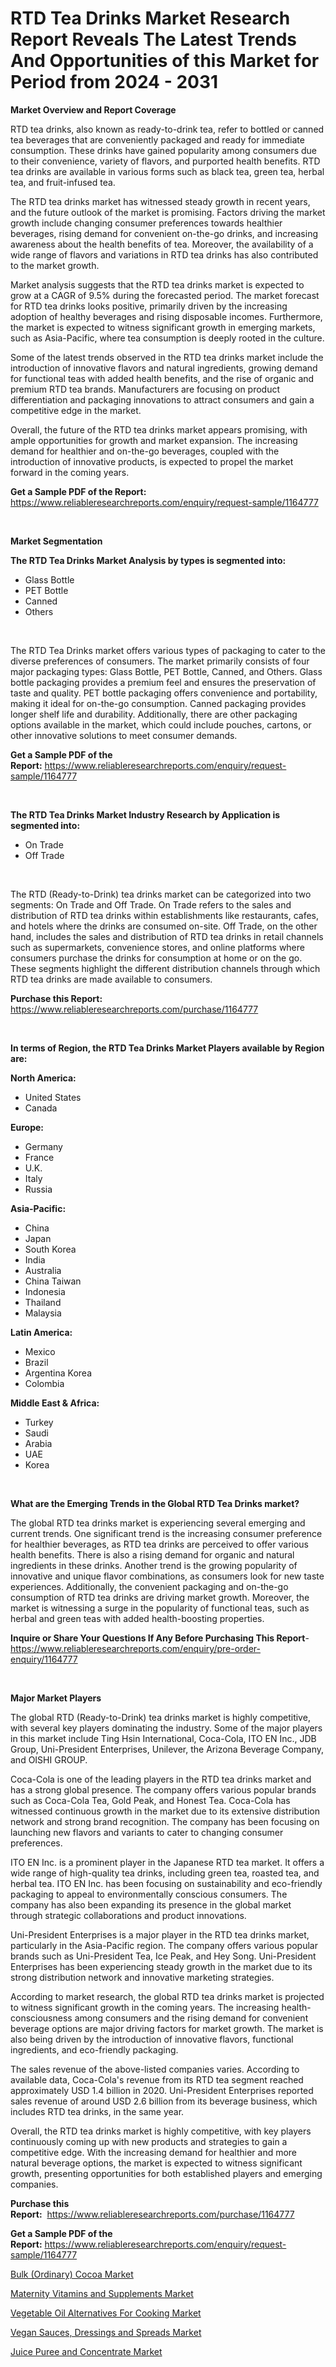<p><h1>RTD Tea Drinks Market Research Report Reveals The Latest Trends And Opportunities of this Market for Period from 2024 - 2031</h1></p><p><strong>Market Overview and Report Coverage</strong></p>
<p><p>RTD tea drinks, also known as ready-to-drink tea, refer to bottled or canned tea beverages that are conveniently packaged and ready for immediate consumption. These drinks have gained popularity among consumers due to their convenience, variety of flavors, and purported health benefits. RTD tea drinks are available in various forms such as black tea, green tea, herbal tea, and fruit-infused tea.</p><p>The RTD tea drinks market has witnessed steady growth in recent years, and the future outlook of the market is promising. Factors driving the market growth include changing consumer preferences towards healthier beverages, rising demand for convenient on-the-go drinks, and increasing awareness about the health benefits of tea. Moreover, the availability of a wide range of flavors and variations in RTD tea drinks has also contributed to the market growth.</p><p>Market analysis suggests that the RTD tea drinks market is expected to grow at a CAGR of 9.5% during the forecasted period. The market forecast for RTD tea drinks looks positive, primarily driven by the increasing adoption of healthy beverages and rising disposable incomes. Furthermore, the market is expected to witness significant growth in emerging markets, such as Asia-Pacific, where tea consumption is deeply rooted in the culture.</p><p>Some of the latest trends observed in the RTD tea drinks market include the introduction of innovative flavors and natural ingredients, growing demand for functional teas with added health benefits, and the rise of organic and premium RTD tea brands. Manufacturers are focusing on product differentiation and packaging innovations to attract consumers and gain a competitive edge in the market.</p><p>Overall, the future of the RTD tea drinks market appears promising, with ample opportunities for growth and market expansion. The increasing demand for healthier and on-the-go beverages, coupled with the introduction of innovative products, is expected to propel the market forward in the coming years.</p></p>
<p><strong>Get a Sample PDF of the Report:</strong> <a href="https://www.reliableresearchreports.com/enquiry/request-sample/1164777">https://www.reliableresearchreports.com/enquiry/request-sample/1164777</a></p>
<p>&nbsp;</p>
<p><strong>Market Segmentation</strong></p>
<p><strong>The RTD Tea Drinks Market Analysis by types is segmented into:</strong></p>
<p><ul><li>Glass Bottle</li><li>PET Bottle</li><li>Canned</li><li>Others</li></ul></p>
<p>&nbsp;</p>
<p><p>The RTD Tea Drinks market offers various types of packaging to cater to the diverse preferences of consumers. The market primarily consists of four major packaging types: Glass Bottle, PET Bottle, Canned, and Others. Glass bottle packaging provides a premium feel and ensures the preservation of taste and quality. PET bottle packaging offers convenience and portability, making it ideal for on-the-go consumption. Canned packaging provides longer shelf life and durability. Additionally, there are other packaging options available in the market, which could include pouches, cartons, or other innovative solutions to meet consumer demands.</p></p>
<p><strong>Get a Sample PDF of the Report:</strong>&nbsp;<a href="https://www.reliableresearchreports.com/enquiry/request-sample/1164777">https://www.reliableresearchreports.com/enquiry/request-sample/1164777</a></p>
<p>&nbsp;</p>
<p><strong>The RTD Tea Drinks Market Industry Research by Application is segmented into:</strong></p>
<p><ul><li>On Trade</li><li>Off Trade</li></ul></p>
<p>&nbsp;</p>
<p><p>The RTD (Ready-to-Drink) tea drinks market can be categorized into two segments: On Trade and Off Trade. On Trade refers to the sales and distribution of RTD tea drinks within establishments like restaurants, cafes, and hotels where the drinks are consumed on-site. Off Trade, on the other hand, includes the sales and distribution of RTD tea drinks in retail channels such as supermarkets, convenience stores, and online platforms where consumers purchase the drinks for consumption at home or on the go. These segments highlight the different distribution channels through which RTD tea drinks are made available to consumers.</p></p>
<p><strong>Purchase this Report:</strong>&nbsp; <a href="https://www.reliableresearchreports.com/purchase/1164777">https://www.reliableresearchreports.com/purchase/1164777</a></p>
<p>&nbsp;</p>
<p><strong>In terms of Region, the RTD Tea Drinks Market Players available by Region are:</strong></p>
<p>
    <p> <strong> North America: </strong>
        <ul>
            <li>United States</li>
            <li>Canada</li>
        </ul>
        </p> 
    <p> <strong> Europe: </strong>
        <ul>
            <li>Germany</li>
            <li>France</li>
            <li>U.K.</li>
            <li>Italy</li>
            <li>Russia</li>
        </ul>
        </p> 
    <p> <strong> Asia-Pacific: </strong>
        <ul>
            <li>China</li>
            <li>Japan</li>
            <li>South Korea</li>
            <li>India</li>
            <li>Australia</li>
            <li>China Taiwan</li>
            <li>Indonesia</li>
            <li>Thailand</li>
            <li>Malaysia</li>
        </ul>
        </p> 
    <p> <strong> Latin America: </strong>
        <ul>
            <li>Mexico</li>
            <li>Brazil</li>
            <li>Argentina Korea</li>
            <li>Colombia</li>
        </ul>
        </p> 
    <p> <strong> Middle East & Africa: </strong>
        <ul>
            <li>Turkey</li>
            <li>Saudi</li>
            <li>Arabia</li>
            <li>UAE</li>
            <li>Korea</li>
        </ul>
    </p>
    </p>
<p>&nbsp;</p>
<p><strong>What are the Emerging Trends in the Global RTD Tea Drinks market?</strong></p>
<p><p>The global RTD tea drinks market is experiencing several emerging and current trends. One significant trend is the increasing consumer preference for healthier beverages, as RTD tea drinks are perceived to offer various health benefits. There is also a rising demand for organic and natural ingredients in these drinks. Another trend is the growing popularity of innovative and unique flavor combinations, as consumers look for new taste experiences. Additionally, the convenient packaging and on-the-go consumption of RTD tea drinks are driving market growth. Moreover, the market is witnessing a surge in the popularity of functional teas, such as herbal and green teas with added health-boosting properties.</p></p>
<p><strong>Inquire or Share Your Questions If Any Before Purchasing This Report</strong>- <a href="https://www.reliableresearchreports.com/enquiry/pre-order-enquiry/1164777">https://www.reliableresearchreports.com/enquiry/pre-order-enquiry/1164777</a></p>
<p>&nbsp;</p>
<p><strong>Major Market Players</strong></p>
<p><p>The global RTD (Ready-to-Drink) tea drinks market is highly competitive, with several key players dominating the industry. Some of the major players in this market include Ting Hsin International, Coca-Cola, ITO EN Inc., JDB Group, Uni-President Enterprises, Unilever, the Arizona Beverage Company, and OISHI GROUP.</p><p>Coca-Cola is one of the leading players in the RTD tea drinks market and has a strong global presence. The company offers various popular brands such as Coca-Cola Tea, Gold Peak, and Honest Tea. Coca-Cola has witnessed continuous growth in the market due to its extensive distribution network and strong brand recognition. The company has been focusing on launching new flavors and variants to cater to changing consumer preferences.</p><p>ITO EN Inc. is a prominent player in the Japanese RTD tea market. It offers a wide range of high-quality tea drinks, including green tea, roasted tea, and herbal tea. ITO EN Inc. has been focusing on sustainability and eco-friendly packaging to appeal to environmentally conscious consumers. The company has also been expanding its presence in the global market through strategic collaborations and product innovations.</p><p>Uni-President Enterprises is a major player in the RTD tea drinks market, particularly in the Asia-Pacific region. The company offers various popular brands such as Uni-President Tea, Ice Peak, and Hey Song. Uni-President Enterprises has been experiencing steady growth in the market due to its strong distribution network and innovative marketing strategies.</p><p>According to market research, the global RTD tea drinks market is projected to witness significant growth in the coming years. The increasing health-consciousness among consumers and the rising demand for convenient beverage options are major driving factors for market growth. The market is also being driven by the introduction of innovative flavors, functional ingredients, and eco-friendly packaging.</p><p>The sales revenue of the above-listed companies varies. According to available data, Coca-Cola's revenue from its RTD tea segment reached approximately USD 1.4 billion in 2020. Uni-President Enterprises reported sales revenue of around USD 2.6 billion from its beverage business, which includes RTD tea drinks, in the same year.</p><p>Overall, the RTD tea drinks market is highly competitive, with key players continuously coming up with new products and strategies to gain a competitive edge. With the increasing demand for healthier and more natural beverage options, the market is expected to witness significant growth, presenting opportunities for both established players and emerging companies.</p></p>
<p><strong>Purchase this Report:</strong>&nbsp;&nbsp;<a href="https://www.reliableresearchreports.com/purchase/1164777">https://www.reliableresearchreports.com/purchase/1164777</a></p>
<p></p>
<p><strong>Get a Sample PDF of the Report:</strong>&nbsp;<a href="https://www.reliableresearchreports.com/enquiry/request-sample/1164777">https://www.reliableresearchreports.com/enquiry/request-sample/1164777</a></p>
<p><p><a href="https://github.com/julyju69/Market-Research-Report-List-1/blob/main/bulk-ordinary-cocoa-market.md">Bulk (Ordinary) Cocoa Market</a></p><p><a href="https://github.com/markusgodoy/Market-Research-Report-List-1/blob/main/maternity-vitamins-and-supplements-market.md">Maternity Vitamins and Supplements Market</a></p><p><a href="https://github.com/joannesouthgate/Market-Research-Report-List-1/blob/main/vegetable-oil-alternatives-for-cooking-market.md">Vegetable Oil Alternatives For Cooking Market</a></p><p><a href="https://github.com/amonskiyk/Market-Research-Report-List-2/blob/main/vegan-sauces-dressings-and-spreads-market.md">Vegan Sauces, Dressings and Spreads Market</a></p><p><a href="https://github.com/gaydyna/Market-Research-Report-List-2/blob/main/juice-puree-and-concentrate-market.md">Juice Puree and Concentrate Market</a></p></p>